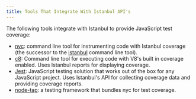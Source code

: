 ```yaml
---
title: Tools That Integrate With Istanbul API's
---
```


The following tools integrate with Istanbul to provide JavaScript
test coverage:

* [nyc](https://github.com/istanbuljs/nyc): command line tool for instrumenting
  code with Istanbul coverage (the successor to the [istanbul](https://www.npmjs.com/package/istanbul) command line tool).
* [c8](https://github.com/bcoe/c8): Command line tool for executing code
  with V8's built in coverage enabled. Uses Istanbul reports for displaying
  coverage.
* [Jest](https://github.com/facebook/jest): JavaScript testing solution that
  works out of the box for any JavaScript project. Uses Istanbul's API for collecting coverage data and providing coverage reports.
* [node-tap](https://www.node-tap.org/): a testing framework that bundles
  nyc for test coverage.
